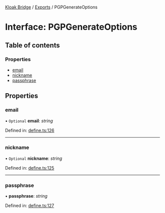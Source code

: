 [Kloak Bridge](../README.md) / [Exports](../modules.md) / PGPGenerateOptions

# Interface: PGPGenerateOptions

## Table of contents

### Properties

- [email](pgpgenerateoptions.md#email)
- [nickname](pgpgenerateoptions.md#nickname)
- [passphrase](pgpgenerateoptions.md#passphrase)

## Properties

### email

• `Optional` **email**: *string*

Defined in: [define.ts:126](https://github.com/CoNET-project/kloak-bridge/blob/b8d77bb/src/define.ts#L126)

___

### nickname

• `Optional` **nickname**: *string*

Defined in: [define.ts:125](https://github.com/CoNET-project/kloak-bridge/blob/b8d77bb/src/define.ts#L125)

___

### passphrase

• **passphrase**: *string*

Defined in: [define.ts:127](https://github.com/CoNET-project/kloak-bridge/blob/b8d77bb/src/define.ts#L127)
